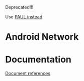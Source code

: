 Deprecated!!!

Use [PAUL instead](https://github.com/Sophoun/paul)

# Android Network

# Documentation
[Document references](documentation/android-network/index.md)
